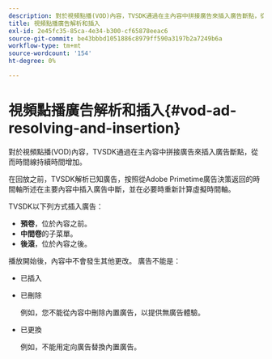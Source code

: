 ```yaml
---
description: 對於視頻點播(VOD)內容，TVSDK通過在主內容中拼接廣告來插入廣告斷點，從而時間線持續時間增加。
title: 視頻點播廣告解析和插入
exl-id: 2e45fc35-85ca-4e34-b300-cf65878eeac6
source-git-commit: be43bbbd1051886c8979ff590a3197b2a7249b6a
workflow-type: tm+mt
source-wordcount: '154'
ht-degree: 0%

---
```


# 視頻點播廣告解析和插入{#vod-ad-resolving-and-insertion}

對於視頻點播(VOD)內容，TVSDK通過在主內容中拼接廣告來插入廣告斷點，從而時間線持續時間增加。

在回放之前，TVSDK解析已知廣告，按照從Adobe Primetime廣告決策返回的時間軸所述在主要內容中插入廣告中斷，並在必要時重新計算虛擬時間軸。

TVSDK以下列方式插入廣告：

* **預卷**，位於內容之前。
* **中間卷**&#x200B;的子菜單。
* **後滾**，位於內容之後。

播放開始後，內容中不會發生其他更改。 廣告不能是：

* 已插入
* 已刪除

   例如，您不能從內容中刪除內置廣告，以提供無廣告體驗。
* 已更換

   例如，不能用定向廣告替換內置廣告。
